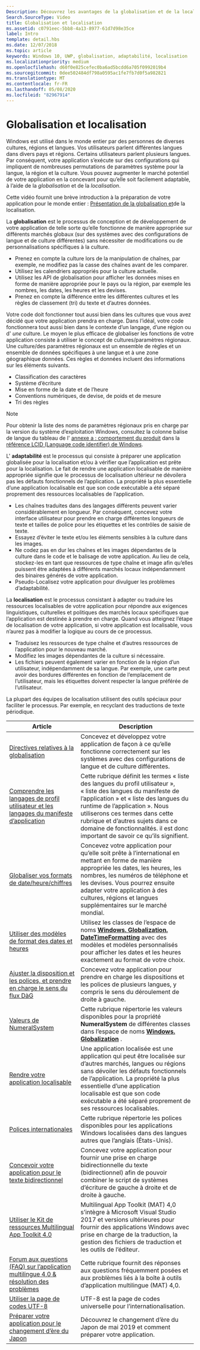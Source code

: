 ```yaml
---
Description: Découvrez les avantages de la globalisation et de la localisation de votre application, ainsi que la signification exacte de ces termes.
Search.SourceType: Video
title: Globalisation et localisation
ms.assetid: c0791eec-5bb8-4a13-8977-61d7d98e35ce
label: Intro
template: detail.hbs
ms.date: 12/07/2018
ms.topic: article
keywords: Windows 10, UWP, globalisation, adaptabilité, localisation
ms.localizationpriority: medium
ms.openlocfilehash: d60f0e825cefec0ba6ad5bcdd6a705f0992019b4
ms.sourcegitcommit: 0dee502484df798a0595ac1fe7fb7d0f5a982821
ms.translationtype: MT
ms.contentlocale: fr-FR
ms.lasthandoff: 05/08/2020
ms.locfileid: "82967914"
---
```

# <a name="globalization-and-localization"></a>Globalisation et localisation

Windows est utilisé dans le monde entier par des personnes de diverses cultures, régions et langues. Vos utilisateurs parlent différentes langues dans divers pays et régions. Certains utilisateurs parlent plusieurs langues. Par conséquent, votre application s’exécute sur des configurations qui impliquent de nombreuses permutations de paramètres système pour la langue, la région et la culture. Vous pouvez augmenter le marché potentiel de votre application en la concevant pour qu’elle soit facilement adaptable, à l’aide de la *globalisation* et de la *localisation*.

Cette vidéo fournit une brève introduction à la préparation de votre application pour le monde entier : [Présentation de la globalisation et](https://channel9.msdn.com/Blogs/One-Dev-Minute/Introduction-to-globalization-and-localization)de la localisation.

La **globalisation** est le processus de conception et de développement de votre application de telle sorte qu’elle fonctionne de manière appropriée sur différents marchés globaux (sur des systèmes avec des configurations de langue et de culture différentes) sans nécessiter de modifications ou de personnalisations spécifiques à la culture.

- Prenez en compte la culture lors de la manipulation de chaînes, par exemple, ne modifiez pas la casse des chaînes avant de les comparer.
- Utilisez les calendriers appropriés pour la culture actuelle.
- Utilisez les API de globalisation pour afficher les données mises en forme de manière appropriée pour le pays ou la région, par exemple les nombres, les dates, les heures et les devises.
- Prenez en compte la différence entre les différentes cultures et les règles de classement (tri) du texte et d’autres données.

Votre code doit fonctionner tout aussi bien dans les cultures que vous avez décidé que votre application prendra en charge. Dans l’idéal, votre code fonctionnera tout aussi bien dans le contexte d’un langage, d’une région ou d' *une* culture. Le moyen le plus efficace de globaliser les fonctions de votre application consiste à utiliser le concept de cultures/paramètres régionaux. Une culture/des paramètres régionaux est un ensemble de règles et un ensemble de données spécifiques à une langue et à une zone géographique données. Ces règles et données incluent des informations sur les éléments suivants.

- Classification des caractères
- Système d’écriture
- Mise en forme de la date et de l’heure
- Conventions numériques, de devise, de poids et de mesure
- Tri des règles

>[!NOTE]
> Pour obtenir la liste des noms de paramètres régionaux pris en charge par la version du système d’exploitation Windows, consultez la colonne balise de langue du tableau de l' [annexe a : comportement du produit](https://docs.microsoft.com/openspecs/windows_protocols/ms-lcid/a9eac961-e77d-41a6-90a5-ce1a8b0cdb9c) dans la [référence LCID (Language code identifier) de Windows](https://docs.microsoft.com/openspecs/windows_protocols/ms-lcid/70feba9f-294e-491e-b6eb-56532684c37f).

L' **adaptabilité** est le processus qui consiste à préparer une application globalisée pour la localisation et/ou à vérifier que l’application est prête pour la localisation. Le fait de rendre une application localisable de manière appropriée signifie que le processus de localisation ultérieur ne dévoilera pas les défauts fonctionnels de l’application. La propriété la plus essentielle d’une application localisable est que son code exécutable a été séparé proprement des ressources localisables de l’application.

- Les chaînes traduites dans des langages différents peuvent varier considérablement en longueur. Par conséquent, concevez votre interface utilisateur pour prendre en charge différentes longueurs de texte et tailles de police pour les étiquettes et les contrôles de saisie de texte.
- Essayez d’éviter le texte et/ou les éléments sensibles à la culture dans les images.
- Ne codez pas en dur les chaînes et les images dépendantes de la culture dans le code et le balisage de votre application. Au lieu de cela, stockez-les en tant que ressources de type chaîne et image afin qu’elles puissent être adaptées à différents marchés locaux indépendamment des binaires générés de votre application.
- Pseudo-Localisez votre application pour divulguer les problèmes d’adaptabilité.

La **localisation** est le processus consistant à adapter ou traduire les ressources localisables de votre application pour répondre aux exigences linguistiques, culturelles et politiques des marchés locaux spécifiques que l’application est destinée à prendre en charge. Quand vous atteignez l’étape de localisation de votre application, si votre application est localisable, vous n’aurez pas à modifier la logique au cours de ce processus.

- Traduisez les ressources de type chaîne et d’autres ressources de l’application pour le nouveau marché.
- Modifiez les images dépendantes de la culture si nécessaire.
- Les fichiers peuvent également varier en fonction de la région d’un utilisateur, indépendamment de sa langue. Par exemple, une carte peut avoir des bordures différentes en fonction de l’emplacement de l’utilisateur, mais les étiquettes doivent respecter la langue préférée de l’utilisateur.

La plupart des équipes de localisation utilisent des outils spéciaux pour faciliter le processus. Par exemple, en recyclant des traductions de texte périodique.

| Article | Description |
|---------|-------------|
| [Directives relatives à la globalisation](guidelines-and-checklist-for-globalizing-your-app.md) | Concevez et développez votre application de façon à ce qu’elle fonctionne correctement sur les systèmes avec des configurations de langue et de culture différentes. |
| [Comprendre les langages de profil utilisateur et les langages du manifeste d’application](manage-language-and-region.md) | Cette rubrique définit les termes « liste des langues du profil utilisateur », « liste des langues du manifeste de l’application » et « liste des langues du runtime de l’application ». Nous utiliserons ces termes dans cette rubrique et d’autres sujets dans ce domaine de fonctionnalités. il est donc important de savoir ce qu’ils signifient. |
| [Globaliser vos formats de date/heure/chiffres](use-global-ready-formats.md) | Concevez votre application pour qu’elle soit prête à l’international en mettant en forme de manière appropriée les dates, les heures, les nombres, les numéros de téléphone et les devises. Vous pourrez ensuite adapter votre application à des cultures, régions et langues supplémentaires sur le marché mondial. |
| [Utiliser des modèles de format des dates et heures](use-patterns-to-format-dates-and-times.md) | Utilisez les classes de l’espace de noms [**Windows. Globalization. DateTimeFormatting**](/uwp/api/windows.globalization.datetimeformatting?branch=live) avec des modèles et modèles personnalisés pour afficher les dates et les heures exactement au format de votre choix. |
| [Ajuster la disposition et les polices, et prendre en charge le sens du flux DàG](adjust-layout-and-fonts--and-support-rtl.md) | Concevez votre application pour prendre en charge les dispositions et les polices de plusieurs langues, y compris le sens du déroulement de droite à gauche. |
| [Valeurs de NumeralSystem](glob-numeralsystem-values.md) | Cette rubrique répertorie les valeurs disponibles pour la propriété **NumeralSystem** de différentes classes dans l’espace de noms [**Windows. Globalization**](/uwp/api/windows.globalization?branch=live) . |
| [Rendre votre application localisable](prepare-your-app-for-localization.md) | Une application localisée est une application qui peut être localisée sur d’autres marchés, langues ou régions sans dévoiler les défauts fonctionnels de l’application. La propriété la plus essentielle d’une application localisable est que son code exécutable a été séparé proprement de ses ressources localisables. |
| [Polices internationales](loc-international-fonts.md) | Cette rubrique répertorie les polices disponibles pour les applications Windows localisées dans des langues autres que l’anglais (États-Unis). |
| [Concevoir votre application pour le texte bidirectionnel](design-for-bidi-text.md) | Concevez votre application pour fournir une prise en charge bidirectionnelle du texte (bidirectionnel) afin de pouvoir combiner le script de systèmes d’écriture de gauche à droite et de droite à gauche. |
| [Utiliser le Kit de ressources Multilingual App Toolkit 4.0](use-mat.md) | Multilingual App Toolkit (MAT) 4,0 s’intègre à Microsoft Visual Studio 2017 et versions ultérieures pour fournir des applications Windows avec prise en charge de la traduction, la gestion des fichiers de traduction et les outils de l’éditeur. |
| [Forum aux questions (FAQ) sur l’application multilingue 4,0 & résolution des problèmes](mat-faq-troubleshooting.md) | Cette rubrique fournit des réponses aux questions fréquemment posées et aux problèmes liés à la boîte à outils d’application multilingue (MAT) 4,0. |
| [Utiliser la page de codes UTF-8](use-utf8-code-page.md) | UTF-8 est la page de codes universelle pour l’internationalisation. |
| [Préparer votre application pour le changement d’ère du Japon](japanese-era-change.md) | Découvrez le changement d’ère du Japon de mai 2019 et comment préparer votre application. |
